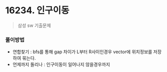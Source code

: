 # 16234. 인구이동
> 삼성 sw 기출문제



### 풀이방법

* 연합찾기  : bfs를 통해 gap 차이가 L부터 R사이인경우 vector에 위치정보를 저장하여 묶는다.
* 언제까지 돌리나 : 인구이동이 일어나지 않을경우까지